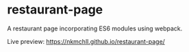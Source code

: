 # restaurant-page
A restaurant page incorporating ES6 modules using webpack.

Live preview: https://nkmchll.github.io/restaurant-page/
